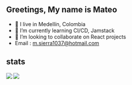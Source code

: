 ## Greetings, My name is Mateo

- 🥑 I live in Medellín, Colombia
- 🌱 I’m currently learning CI/CD, Jamstack
- 💞️ I’m looking to collaborate on React projects
- Email : m.sierra1037@hotmail.com

## stats
<div>
 

<img align="left" src="https://github-readme-stats.vercel.app/api?username=mantra0111&theme=midnight-purple" />
<img align="left" src="https://github-readme-stats.vercel.app/api/top-langs/?username=mantra0111&theme=midnight-purple" />
</div>
<!---
mantra0111/mantra0111 is a ✨ special ✨ repository because its `README.md` (this file) appears on your GitHub profile.
You can click the Preview link to take a look at your changes.
--->


